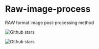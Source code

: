 # Raw-image-process
RAW format image post-processing method


![Github stars](https://img.shields.io/github/stars/Dream-gpc/Raw-image-process)
  
![Github stars](https://img.shields.io/github/stars/Dream-gpc/Raw-image-process?style=social)
